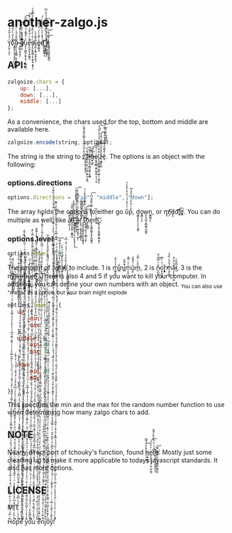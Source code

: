 # another-zalgo.js
 Y̡̦̬̹͎̫̹̦ͤ̈́̒͋̑ͩ́o̎̋ͣ̌͑͐̈́̋́̍ͫ̚҉̧̭͍̼̠̙͓̠̥̬̼̦̺͖̭̩̩͡ũ̶̹͈̠̹͓̯̼̳̦̣̙͉̝̰̤͕͇͂̎̋͑̌ͪͨ́̂ͤ̎̈̀ ̷̵̧̼͚̠̰͓͎͓̈́̉̽̈́̾̔̆ͅg̸̿̑ͥ̏ͪ̀͂͆̓̐͠͏̷̜̱͉͔̲̲͎͓̟̥̩̣͓u̧̨͎͔̻̮̗̫͓̦̬̦̩͙̻̣̪͈̓ͯͣ̋͌̽̈́ͪ̃ͣͮͨ̅̀͢͡e̵̢̫͔͈̯̩̠̺̞̻̭̐̀ͯͬ͂͑͊̂ͥ̔ͪͮͩ͐̇̚̚͝s̴̵̡̛̖͍̮̯̥̳̜̩̟̮͍̝̘͙̱̟̠̹ͭ̇̆̍̀̈́̏̐͒̓̓ͯ͛͗̐̿̐̍̀s͈̰͔̩̭͈̦̰̝͍͙̭͔̅̔͌̓́̀e̶͇̹̳̝̼̊͗͂͋ͯͤͥ̽͗̏̋ͤd̈́̌̾̓ͪͫ̄́ͤ̇̓ͨͣ͘҉̙̳͖̺̳̲̥̝͟͝ ̋̄ͪͭͮ̀̈́ͧ̓̅́̒̈̉ͩ̎́ͦ͆҉͏̹̤̞̙͍͖͟i̸̶̧̩̦̪̬͉̯̟ͪͦ̎̈́ͧ͆̑͂͂̃͐ͪ͢͠t̞͇̥͈̰̮̫͓̱̗̳̤̲͗̌̃̑ͣ̃́͢͝
 
 ## API:
 
 ```javascript
 zalgoize.chars = {
     up: [...],
     down: [...],
     middle: [...]
 };
 ```
 As a convenience, the chars used for the top, bottom and middle are available here.
 
 ```javascript
 zalgoize.encode(string, options);
 ```
 The string is the string to z̛̈́̂ͮ̋̈̾͊̍̀̓͊͆ͦ̃̅͒͌̀҉͉̮̱̦̺̯̹̬͍ͅͅa̢̹̪̣͔̤̣̩͕̲̹͚̜̮̗̮͓̲͊ͣ̃͛̏͟͜͜l̵̺͎̯̰̞̤̻̫̫̫̟͕̞̱̻̈́̋ͧ͆͜͜g̶̵͉̼̺̖͊̑̐̈͆͡͡͝ǫ̷̰̱̹̲̻̣̬͍̤̺̘̲̹̞͉̩̜̥ͮ͑ͨͬ̊̅͒͑̄ĩ̥͙͎̳͉͇̗͖̺̦̫̻̠̜͖̠̰̹͐̂̀̆ͤͥ̌͋ͣͩͧ̽ͣ͂ͣ̀̕͡z̶̠͖͚̙̝̺̽̑̌̊̆̂͛͋ͣ̃͑̄̂͛̄͘͜͡ẽ̢̍͒͂͊ͫ̾͛͛̒͒ͤ̒̐ͭ͋ͣ͟͝͏̢̹͕̦̙̺͙̲̮̪ͅͅ. The options is an object with the following:
 
 ### options.directions
 
 ```javascript
 options.directions = ["up", "middle", "down"];
 ```
 The array holds the options to either go u͂ͭ̉̈́͒́́ͭ̎̈́̾͒͒̓̉p͒ͨͭ̐̋ͮ̈́ͮ̋ͣ̾͆, d͉̳̞̘̙̞͕͎̖̖̱͚̖o̭̻̩̦̞ͅw̞̘̙̘̲̯̩̭̲͚͈͉̰͖̼ͅn̝̳̫̳͕ͅ, or m̡̛͟į̸͘͘d̵̡̧d͡͝l̡̕͡ę̧̛͟. You can do multiple as well, like a̸̷̙̺̹̹̗͉̐͌́̂̕͘͘l̔̾̉̐͛̃͒͠͏͏͎̘̫͓̼̰̤̣̝̻̟͈l̊̂̃̊̀̒̊ͮ̾̊҉̴͉̰̟̺̱̟͈̘̤̖̖̝̣̙̟̟̗̤̟͟͠ ̡̋ͫ̂̇̑ͯ̾̆͑ͭ̊ͣ́ͪ̎̓̄̄ͤ҉̤̳̳͉̘͉͕o̶̻̜̠̥̝̲͍̱͈̗̦̪̙̹̔́̆ͪ̽ͫͩͬ́̋͒̄̅̋͌ͤ̓͑͡f̧̨̹̹̰̞͓̯̭̬̲̻̘̙̆̏̊ͪͣ̃͒̀̐̃ͧ͢ͅ ̡͖͈̗̫̞̳͙͙̰͕̙͓̳̜̥́́͆ͮ̍ͬ͑ͭ̑̓̕͠ͅͅt̃ͫ̊ͩͩͧ̿̉ͧ̈ͯ̉̌̒͑ͣ҉̷̘̲̫̼̟̤͍̞̩̣̺̲̖̫͙͠ͅh̟͕̻̪̠̍ͫ̅ͩ̏ͤ͢͞͠ë̥̖̞̥͇͕̳̞͙̠̟͖͚̞̰́̒ͯ̍̽̇̿͐̇͊̋̆͗͆̔͡ͅm̑͑͗̈́̊͆͜҉̜͓̠̟̭͎̬͉̳̱͕̱̲̞̱̠̖͞.
 
 ### options.level
 
 ```javascript
 options.level = 3;
 ```
 The amount of z̷̹̬̣̦̲͍̩͎̭͈͚͊͛́ͩ̈ͦͪ͐͌͂̓̿̎ͬ̀͝͠ä̸̛̫̣̩̠͚̙́ͯ̅̓̄̈́̕̕l̸͎͍̩̠̘̦ͬ̎ͦ́̾ͫ͂̐ͯͦ̒́͊̿͐͡g̶̸̡̖̥̠͓̖̜͂͛̈́̌̓͊̆̔̾͗̇̑̔̕o͒̉̀͋̆͗͛ͬ͗ͣ̍͐ͭ̃ͥ͆̒҉̠͎̙̥̟̬̬̲͍͖̠̮̱̯̪̝̤̮͟͟ to include. 1 is m͚̘͈͓̔̇̾̊̐i̳͋ní̻͊̑̂̃m̜̟̱ͧͦͨ̿̾ṵ̯͈ͬ̓̌̏ͣͅm̼̔̑̓ͬ̿ͪ, 2 is n̷̖̪͎̻̐̇ͦ̿ͫͣ̅͢ͅo͕̙̰̝͎̖ͭ͛ͥ̊͆r͙͓͇͉̓͒m̧̡̨̻̯̾̋ͩ̽͗̏̄̓ạ̶͎̙͓̟͎͕͈͊̔ͫ̌̈̌l̮͆̑͋̍, 3 is the m̴͑̄̉͑͆̀̊ͩ̇̏̀̐̈̕҉̸̟͕̘̜̯̫̪̺̱̼͞ͅä̵̷̛͙̠̪͈́ͮ̋̚x̨̧̩̣͈͈͓̻̫̰͍̦̬̫͚̯̦̙̦͎͂ͣ̎̑̂͂̆̈́ͥ͂́́ͅi̶̶̹͇̮̣̪̾̀̈̍̈ͦ͋͒͂̓͐ͭ́̀̕m̵̖̼͇̙̪̱̬̰̬͌ͧ̈́́͘ͅû̷̶̢͓̳̟̘̳͓̖̲͈͈̈̍ͬ̇̈͐ͬͧ̋͑͢mͥ̈̃͐͌̇ͪ́͂ͧͩ̔̑̿͡҉̮̻͍͉͡. There is also 4 and 5 if you want to kill your computer. In addition, you can define your own numbers with an object. <sub>You can also use "mega" as a option, but your brain might explode</sub>
 
 ```javascript
 options.level = {
    up: {
        min: 1
        max: 7
    },
    middle: {
        min: 0
        max: 3
    },
    down: {
        min: 0
        max: 7
    }
};
 ```
 This specifies the min and the max for the random number function to use when determining how many zalgo chars to add.
 
 ## NOTE
 
 Nearly direct port of tchouky's function, found [h̴̖̮̻̼̻̝̦̎̾̆ͣͣ̅͆͘͢e͈̩̞̙̪͉͉̦͍̦̼̦̪̭ͥ̓͐ͧͩ͡͠r̸ͦͧͪ͛ͪ̀̉̔̄ͦ̈́͂̚̚҉̮͕͙̮̘̯̣̭̰͙̪̤̝̀ͅeͨ̅͂͏̸̝͈̮̙̤̼͙̹̘̰̻̼̺͚̘̰̰͘͝](http://eeemo.net/). Mostly just some cleaning up to make it more applicable to todays javascript standards. It also has more options.
 
 ## LICENSE
 
 MIT
 
 H͊ͥ͆̊͑̔̐͊͐ͭ̉ͦ̈̄̿̂ͣͨ̈ͧ̑́͗̽̓̿͛̽̓ͤ̄̀̑ͧ̓̾̄ͫ͌ͮ̈́ͫͩ̋ͧͦ̉͂͑̇̏̾ͣ͊̿̋̓ͦͯ̅͋ͥ̂ͧͩͣͬ͛͌̒ͤ̂̐̎̇ͮ̌̉ͤ̊̃͑ͩ͛͗̏̈́̓ͪ̀ͦ̎͒̿ͦ̾̍͗ͯ͑͌̓̿̈́͆ͮ͗ͤ̇̑̓̾̉͛̍̿̋̓̇̓̅͛͊̈́ͮͮ̇ͩ̇̊ͣ̉̌̃̐̿ͨͫ̅̄̐ͬͬ͑̎ͥ͗͐̚o̓ͯ͋͛̇ͯͭ̊̆̎ͧ͆̈́̊́͌͛̑͑͒̊ͮ̈ͥ̇̇̑͊̋̾ͭ̽͒ͧ͌̇ͧͨ̑̆͗̅̂̄ͣͧ̐ͯ̄̿ͥͮ͑ͪ̋͛ͮ̑̾̒͂͌ͩ͂ͤ̆ͮ̑̓͂͌ͦͮ̒̀̓͗͆ͫ̐ͣ̊ͮͨ̽ͧ̏̌ͬ́̅ͩͪ̒ͩ̓͑̚̚̚pͩ̈́̓ͥ̓͑ͩͩ̔ͨ͆̂́ͧͭ͛̏̀ͨ̿̉̐̅̿̀ͫ̈́͐͌̒̇ͩͬ́̉ͦͬ̊͗̒ͬ͒̔͗ͦͥͯ̍͊͊̐̽ͥ̓ͣͪ́͑̓ͫ̽̄ͧ͒ͤ̓ͬ͆͆̓́͋̆̔̏̊ͮ̅̋̍̋̄̍̃ͧ̔͒̂̅̏ͥ͒̈́̍̌͊ͤ̎̓ͭ͌̽ͦ̔͌͒͒̔̂ͤ̏͐ͯͣ̒̓̎̇͊̽͂ͧ̌̅͛̌͋͗ͧ̈́̅̾͗͐͑̀͆ͯ͂̆̾ͤ͊͋͛ͬ̀̎̑̇̈͂͌̚̚̚̚̚̚ê͐ͧ̾͂̌ͮ͗ͫ̈́͊̓̓̉ͭͣ͐̽̓͒̽̐̅̐͑̈́̄͑͂͐̾̊ͤ͒̿͑ͤ̍̌̈́̎̅ͣ̔ͯ̓̊ͯ͛ͤ͛̾̓ͬ̓͗͗̈ͤͦ̂̎̍̋̎̾͗̇ͧ̍̓͗̍ͭ̽̓ͫ̽ͭͬͭ͋̈́̄ͪ̏͆̽̒̋ͨ̓ͨ́̅̈́̑̿̐̒ͮ͒̇̽̆̽͐ͨ̂̓͂͂̉̊̀̄̋͐̿̈̊̊ͧͫ̑͑͛ͬͬ̈́͌̉̿̅ͧ̏͒̓͊̂̄̉͂͋̅ͥͧ͗̄ͫ͐̓͐́̓̒̑ͥͭ̏ͪ̄ͩ̔̏̊͂͗̚̚̚̚̚ ̀̋̃̇̾̍̒̽̒̌ͯ̈͋͂̿̏̈ͩ̈̔̔͊̈̋ͨ̓͒̐͗͊ͤ̏̑͌ͥ̏̌̆̈͋͌̒̌̅̇͆ͦͪ͋̾͊̓̓̂ͩͧͬ̍ͣ̈̾ͫͥ̂̊̂͌͐̂ͨ̔ͨͣ̏͊͊̄ͮͭ̍ͫ̂̉ͮ̉͊͛͛̃͊́̎͒ͭ̆ͯ̒̈ͫͥ̇̈́̑͋ͣ͒̈́̄̔̈͆̾ͤ́͌͛̒ͦͯ͂̒ͬ̅ͦ͋͑ͭ̎̈̔̆͗ͭͩ̆͋̔̌ͩͬ͂̊͆̃̔ͦͯͩͥͣ͐̾͆̚y̌̄̔̔̾̀ͨ̒͆̄̏ͮ̂̋̇͌̔̊̆̍͛̔ͮ͒̇̈́̓̍̇ͣ̀̒ͯ́ͦ͛̂͑ͨ̆̐ͮͪͤ͛̈ͫ̾̄̌̿̂ͭ́̇̅ͮͭ̏̍͂̃̒͐̈́̿ͥ̑̅ͥͮ̓͛̓͛͆̔̾͆͋ͨ͗ͫͧ̓̓̃͐̓̾̔͑̍͐ͧ̊ͣ́ͩ͒̽̔̔̆͒̅̌ͣ̌ͥͨ̄̄͗̍ͧ̑͂̋̂̓̉̀̀̓̿̒̑ͥ̑ͣ̂ͤ̓̿̈̌̽̄̐̏̎̓̀ͥ̑̋̋͛ͥ̚o̊̋̆͆̆̄ͦ̄ͬͭͤͣ̂̒̉ͮͦͭ͊̾ͦͫ̍ͥ̒͗̍ͫ͗͋ͤ̀ͣ̔̽͛̋̓͐͆͒ͫ̔̂ͩͪ̅ͩ͑ͮ̒ͨ̓͆̅ͦ̓̓ͫͧ̑̀ͮ̓ͯ̃ͨ̿̏ͤ̋̓̐̌̈́̒͛̏̌͗̋͌̆̏̓͆ͩ̅́́̅̎̉͋̓̿͒̐̍̇͊ͯ͒̏͆ͨ̔͆̍͒̆͐͒̈ͭ̈́́̾̂͑͐̐ͤ̽̉̎̓̅ͪͮͭ̍ͦ̍̈̆͆͐ͧ̿̍ͯͭͯ̂̐ͫ̋ͩ̔̾̽͒͒̂̊ͧ͌̈̌ͦ̊͐̀̿ͪ̓̚̚̚̚̚̚̚̚u͗ͩ̂̔̀̈́͌̈́̽ͫ͊ͮ̔̈́̏̏͒̑̋̆̏̾ͭ̅͌̀̉̒ͣͨͭͭ̑̀̋̆ͮ͑̍͊ͫ͆̈͊ͩ͆̎̽̅̅̅͐͛̅̄ͧ̅̏̈ͤͭ̐̄̀ͥͧ̇̓ͧ̆̀ͫ̽̓ͦͦ́ͥ͋́͛ͭ͂ͫ̎͆̅ͨ́ͩͨ̈ͭ̍̑͑̐ͭ͂ͣͪ̾̐̌̏ͯͤ̿̂̊ͫͭͭ̾͋̒ͤ̈ͮ͆ͯ̋̇̽̆͐̉ͤ̊͐̓̽ͧ̽̅́͐̇̿ͣ̉͐̄̿̑̃ͮ͋̇̃̉ͮ̿ͧ̎̀̓͌̂̔ͮͧ̆̅̆ͥ̍̓̔͌͒̄̚ ̑̑̑ͯ̇ͭ͗̑ͭͣͯ͆ͮ͛̽ͬͪ̆̊̔͋ͬͦ͒̌̊̂́ͩ̓͗͊ͭ̆̒ͨ̓ͭ̑̔̈́͂̀̌͑̊̂ͦͣ̑̃̀ͮͤ̈́ͤ̈̍̋̍̍͆͛͗ͧ̉͂͂̌ͫͪͩ̋̏ͮͭͩ͌ͦ̍́̆͌ͥͨ͋̒͌̾͒ͦͯ̂͐̓̎͊̏̅͑̂͑̓̇̔ͣ̌͋̃ͤ̈ͮ͋͆ͥ̀ͥͥͣͤͫ̅ͮ̒͗̌͂͋̓͋̀̈ͦͥ̐ͧͣ͒͗͋ͪ̇̊̒̉̄͆̎̓̊̽̉̂̂͒̚e͌͑̈̿̎ͯ͒͑̍̒͗͒ͧ̌̇̇̐̈̇̓ͨ̅́̆ͤͤͤ̀̋̉̈͋̈́͌ͦ̿ͣ͌͋ͭ̇ͩ̀ͮ̒ͭ̂̈͗̓͑̒͑̔̉͛ͫ́͗̀̈́̍̇͛͒̾ͫ̏͆̆͆̏̆ͯ̏̅̅̆̿̿̂ͭ͌͊̽̊ͬ͐̂͂̀̍͗̍̽̋ͭ̃ͭͧ̀̔͆̽͌̓̆̓ͫ̄̒͒ͨͥͨ̾͗͐̆ͦ̓ͨ̋ͣͣͩ͐̇̏͋̓ͬ͗̇ͪ̽͒̅͗̅͌͆ͥ̈̌̀ͥ͋̒̏̎̈́͂̀̂ͩͬͥͧ͆͋̈̌ͩ̎̈́̃ͯͮ͛͌̈́ͦͥͣ͋̚̚̚̚̚nͬ̓͂ͩ̊ͤͬ͑ͮ̃ͦ͋̔̂͆̆͋̃ͤͮͦ̌͌ͨ̄̍͐͋̏̍̏̄̐ͩ͐̃̐̇̃ͧ̎ͨͩ͌́́͊͛ͩ̑̂͛͆̀͂͒͂ͯ͑ͧͥͭͯ͑ͣ͛ͬ̾͋ͯ̓̈́̌̄̏́ͣ̐ͮͦ̆̔ͭ͒͛̏̋̽̎̍́͗̉́̿̅ͦͥ͛̔́͆̿ͫ̈́̄̽͗ͩͨ̊ͦ̓ͪͤ̅ͪͭ͑̊ͧ͛ͬ̈ͪͨͭͮ̋ͬ͒ͮ̋̏̈̀ͥ͗̉ͥͪ̑ͦ͂̈̚̚jͣ̍̃͗͋̌͋͋̒ͩ͒͐ͧͫͯ͛ͭ̆ͬ͊ͯ͌͑̏ͤ̑͆̓͒̾̇̈́̀̍̔̂̈ͣ̏̈̄̎͒ͪ̓̈͌̈́͂ͪͣͬ̽̔̐͑ͯ̐͆ͧ̑ͩ́ͩ̏ͫͧ̽ͪ͋̓ͮͫͧͨͯͨ̔̐͗̏ͪͣ̃̂͒͑ͬ̅̐̽̆͛ͮ̈́ͤ͑̀̈́̄ͨ̌ͣ͗ͨ͆́̀̈͊͑͒̃ͦ̄͆͑̒̇ͦ̃̉͂ͭͭ̍̈́ͭ̓ͥͩͣͥͫ͋̀ͫͬͮ̅̎̽͌͒́̀͗̈ͫ̀̿͒̈́̆̆̎̔͐̊̐͐̐̅̚o͆ͪ̾͊͒̑̉̏͆ͦ̋̇̿͂͒̄͑͋̇̂̾͑̊̈́̾̊ͥ̃̂̇ͧ͌̇͂͆͊͊̋͛̅ͭͩ̎̃̓ͪ̾̂̆̆ͭ̈ͮͦ̏̽̈ͤ́ͨ͑̎̆͆͂̂̊ͭ̄̓̍ͩͦ̊̔̇͌͂́̓̊́ͫ̀̑ͮ͊̏ͨ͑ͣͪ͗̾ͧ̋̏̄ͬ̋̿̓ͮͯ̏͛ͯ͆ͭͥ͊̏͒̾ͮ̃ͥ̄̎̾̊̎͂͒̔̎ͩ̋ͮ͌̚ȳ̒̂̅͛ͧ̍͂̃̇̔̿͑ͥ̇̇̇ͤͥ͑̐̎̌̄̀ͨͬ͗͋̾̃̇̿͋ͪ͋̈́ͣ̒ͯͦ̑͆̾̓͑̀̎̂̈́̂ͭͧͨ̿̏̋̓̄ͨ͂͗̓ͩͧ͆ͬ̂ͣ̀ͭͭ̄̋͊̊̆ͧ͋́ͭ̂̑͂̈͊ͬ̓̀ͣ̓͑̏ͩ͌̒́́͒ͪ͑ͦ͗ͧͭ̿̄̂̀̏̒ͬ̽͋̾͌͋̊̆̂̄̽̑̌͌̋̆́ͣ͆̑͛̃̃̾̓̆̍̎̿ͨ͌͆̊͂ͤ͒ͮ̑̓͆̄͑̂́ͮ̆ͫ͂ͪ̐̐̄ͦͩ͒̽̓ͪ̎ͤ̾ͮ̿̑̓̊ͧͥ͗ͧ̿̍̎̃́̒̆͋ͪ͂̌̃̇ͫͪ̇̌̚!̾ͯͯ͑̽ͥ̑̓͐ͧ̍ͥ̅̉̉̂̓̾̓ͧ̿ͭ̑ͯ̌͆ͥ̽͗̓ͨ̑ͧ͒͑ͦͣͪͭͭ͂ͫ́́̉̿̽̾̑͑̎̉͗̊͌ͣ͑ͦ̊̐̒͛̒ͤ̉ͨͣ͐ͦ͒̒̾̓̀ͫͪͨ͌̎̄ͯ̔̋ͤ̈́̃ͩͭ̐̈́̊̀̓̈ͤͫ͌̅͒ͩ͒ͩ̂͛̓͌ͯ̔͛̑̌ͮͫ̇̒̏̇͌́ͧ͑ͣ͋̾̐͛̀̃̓̈́̽ͣͦ̌ͮ́̑̇͛͐͂ͦ̑̿ͪͮͪͦͯ̿̓̈́̈́ͥͪ̍̓̈͆͋̓ͩ͋ͪ̽̎̍ͦ͂ͯ͑͆̀̂ͭ͌̚̚̚̚
